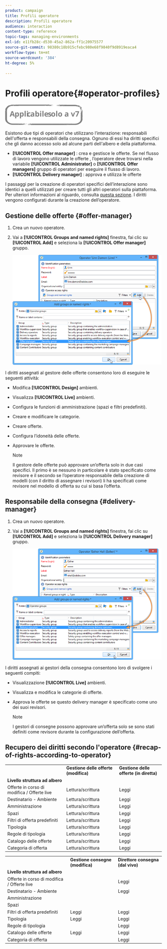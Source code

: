 ```yaml
---
product: campaign
title: Profili operatore
description: Profili operatore
audience: interaction
content-type: reference
topic-tags: managing-environments
exl-id: e11fb28c-d530-45a2-862a-ff1c20975577
source-git-commit: 98380c18b915cfebc980e68f9840f9d8919eaca4
workflow-type: tm+mt
source-wordcount: '384'
ht-degree: 5%

---
```


# Profili operatore{#operator-profiles}

![](../../assets/v7-only.svg)

Esistono due tipi di operatori che utilizzano l’interazione: responsabili dell&#39;offerta e responsabili della consegna. Ognuno di essi ha diritti specifici che gli danno accesso solo ad alcune parti dell&#39;albero e della piattaforma.

* **[!UICONTROL Offer manager]** : crea e gestisce le offerte. Se nel flusso di lavoro vengono utilizzate le offerte , l’operatore deve trovarsi nella variabile **[!UICONTROL Administrator]** o **[!UICONTROL Offer managers]** gruppo di operatori per eseguire il flusso di lavoro.
* **[!UICONTROL Delivery manager]** : approva e utilizza le offerte

I passaggi per la creazione di operatori specifici dell’interazione sono identici a quelli utilizzati per creare tutti gli altri operatori sulla piattaforma. Per ulteriori informazioni al riguardo, consulta [questa sezione](../../platform/using/access-management.md). I diritti vengono configurati durante la creazione dell’operatore.

## Gestione delle offerte {#offer-manager}

1. Crea un nuovo operatore.
1. Vai a **[!UICONTROL Groups and named rights]** finestra, fai clic su **[!UICONTROL Add]** e seleziona la **[!UICONTROL Offer manager]** gruppo.

   ![](assets/offer_operators_create_001.png)

I diritti assegnati al gestore delle offerte consentono loro di eseguire le seguenti attività:

* Modifica **[!UICONTROL Design]** ambienti.
* Visualizza **[!UICONTROL Live]** ambienti.
* Configura le funzioni di amministrazione (spazi e filtri predefiniti).
* Creare e modificare le categorie.
* Creare offerte.
* Configura l’idoneità delle offerte.
* Approvare le offerte.

   >[!NOTE]
   >
   >Il gestore delle offerte può approvare un’offerta solo in due casi specifici. Il primo è se nessuno in particolare è stato specificato come revisore e il secondo se l’operatore responsabile della creazione di modelli (con il diritto di assegnare i revisori) li ha specificati come revisore nel modello di offerta su cui si basa l’offerta.

## Responsabile della consegna {#delivery-manager}

1. Crea un nuovo operatore.
1. Vai a **[!UICONTROL Groups and named rights]** finestra, fai clic su **[!UICONTROL Add]** e seleziona la **[!UICONTROL Delivery manager]** gruppo.

   ![](assets/offer_operators_create_002.png)

I diritti assegnati ai gestori della consegna consentono loro di svolgere i seguenti compiti:

* Visualizzazione **[!UICONTROL Live]** ambienti.
* Visualizza e modifica le categorie di offerte.
* Approva le offerte se questo delivery manager è specificato come uno dei suoi revisori.

   >[!NOTE]
   >
   >I gestori di consegne possono approvare un’offerta solo se sono stati definiti come revisore durante la configurazione dell’offerta.

## Recupero dei diritti secondo l&#39;operatore {#recap-of-rights-according-to-operator}

<table> 
 <tbody> 
  <tr> 
   <td> </td> 
   <td> <strong>Gestione delle offerte (modifica)</strong><br /> </td> 
   <td> <strong>Gestione delle offerte (in diretta)</strong><br /> </td> 
  </tr> 
  <tr> 
   <td> <strong>Livello struttura ad albero</strong><br /> </td> 
   <td> </td> 
   <td> </td> 
  </tr> 
  <tr> 
   <td> Offerte in corso di modifica / Offerte live<br /> </td> 
   <td> Lettura/scrittura<br /> </td> 
   <td> Leggi<br /> </td> 
  </tr> 
  <tr> 
   <td> Destinatario - Ambiente<br /> </td> 
   <td> Lettura/scrittura<br /> </td> 
   <td> Leggi<br /> </td> 
  </tr> 
  <tr> 
   <td> Amministrazione<br /> </td> 
   <td> Lettura/scrittura<br /> </td> 
   <td> Leggi<br /> </td> 
  </tr> 
  <tr> 
   <td> Spazi<br /> </td> 
   <td> Lettura/scrittura<br /> </td> 
   <td> Leggi<br /> </td> 
  </tr> 
  <tr> 
   <td> Filtri di offerta predefiniti<br /> </td> 
   <td> Lettura/scrittura<br /> </td> 
   <td> Leggi<br /> </td> 
  </tr> 
  <tr> 
   <td> Tipologia<br /> </td> 
   <td> Lettura/scrittura<br /> </td> 
   <td> Leggi<br /> </td> 
  </tr> 
  <tr> 
   <td> Regole di tipologia<br /> </td> 
   <td> Lettura/scrittura<br /> </td> 
   <td> Leggi<br /> </td> 
  </tr> 
  <tr> 
   <td> Catalogo delle offerte<br /> </td> 
   <td> Lettura/scrittura<br /> </td> 
   <td> Leggi<br /> </td> 
  </tr> 
  <tr> 
   <td> Categoria di offerta<br /> </td> 
   <td> Lettura/scrittura<br /> </td> 
   <td> Leggi<br /> </td> 
  </tr> 
 </tbody> 
</table>

<table> 
 <tbody> 
  <tr> 
   <td> </td> 
   <td> <strong>Gestione consegne (modifica)</strong><br /> </td> 
   <td> <strong>Direttore consegna (dal vivo)</strong><br /> </td> 
  </tr> 
  <tr> 
   <td> <strong>Livello struttura ad albero</strong><br /> </td> 
   <td> </td> 
   <td> </td> 
  </tr> 
  <tr> 
   <td> Offerte in corso di modifica / Offerte live<br /> </td> 
   <td> </td> 
   <td> Leggi<br /> </td> 
  </tr> 
  <tr> 
   <td> Destinatario - Ambiente<br /> </td> 
   <td> </td> 
   <td> Leggi<br /> </td> 
  </tr> 
  <tr> 
   <td> Amministrazione<br /> </td> 
   <td> </td> 
   <td> </td> 
  </tr> 
  <tr> 
   <td> Spazi<br /> </td> 
   <td> </td> 
   <td> </td> 
  </tr> 
  <tr> 
   <td> Filtri di offerta predefiniti<br /> </td> 
   <td> Leggi<br /> </td> 
   <td> Leggi<br /> </td> 
  </tr> 
  <tr> 
   <td> Tipologia<br /> </td> 
   <td> Leggi<br /> </td> 
   <td> Leggi<br /> </td> 
  </tr> 
  <tr> 
   <td> Regole di tipologia<br /> </td> 
   <td> </td> 
   <td> Leggi<br /> </td> 
  </tr> 
  <tr> 
   <td> Catalogo delle offerte<br /> </td> 
   <td> Leggi<br /> </td> 
   <td> Leggi<br /> </td> 
  </tr> 
  <tr> 
   <td> Categoria di offerta<br /> </td> 
   <td> </td> 
   <td> Leggi<br /> </td> 
  </tr> 
 </tbody> 
</table>
